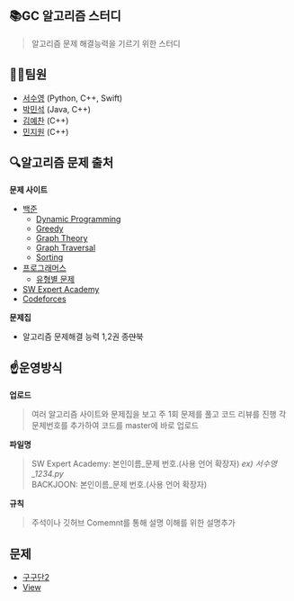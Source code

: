 ## 📚GC 알고리즘 스터디
> 알고리즘 문제 해결능력을 기르기 위한 스터디


## 👨‍💻팀원
* [서수영](https://github.com/Hashswim) (Python, C++, Swift)
* [박민석](https://github.com/pogihae) (Java, C++)
* [김예찬](https://github.com/Kimy19) (C++)
* [민지원](https://github.com/mjwcd) (C++)
  
## 🔍알고리즘 문제 출처
**문제 사이트**
* [백준](https://www.acmicpc.net/)
  - [Dynamic Programming](https://www.acmicpc.net/problemset?sort=ac_desc&algo=25)
  - [Greedy](https://www.acmicpc.net/problemset?sort=ac_desc&algo=33)
  - [Graph Theory](https://www.acmicpc.net/problemset?sort=ac_desc&algo=7)
  - [Graph Traversal](https://www.acmicpc.net/problemset?sort=ac_desc&algo=11)
  - [Sorting](https://www.acmicpc.net/problemset?sort=ac_desc&algo=97)
* [프로그래머스](https://programmers.co.kr/)
  - [유형별 문제](https://programmers.co.kr/learn/challenges)
* [SW Expert Academy](https://swexpertacademy.com/)
* [Codeforces](https://codeforces.com/problemset)

**문제집**
* 알고리즘 문제해결 능력 1,2권 ~~종만북~~
  
## ☝️운영방식
**업로드**
> 여러 알고리즘 사이트와 문제집을 보고 주 1회 문제를 풀고 코드 리뷰를 진행
> 각 문제번호를 추가하여 코드를 master에 바로 업로드

**파일명**
> SW Expert Academy: 본인이름_문제 번호.(사용 언어 확장자)   *ex) 서수영_1234.py*   
> BACKJOON: 본인이름_문제 번호.(사용 언어 확장자)

**규칙**
> 주석이나 깃허브 Comemnt를 통해 설명 이해를 위한 설명추가   
  
## 문제
- [구구단2](https://swexpertacademy.com/main/identity/anonymous/loginPage.do)
-  [View](https://swexpertacademy.com/main/identity/anonymous/loginPage.do)
